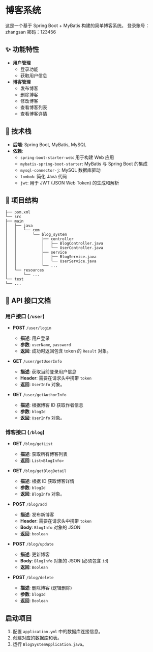 # 博客系统

这是一个基于 Spring Boot + MyBatis 构建的简单博客系统。
登录账号：zhangsan
密码：123456

## ✨ 功能特性
* **用户管理**
    * 登录功能
    * 获取用户信息
* **博客管理**
    * 发布博客
    * 删除博客
    * 修改博客
    * 查看博客列表
    * 查看博客详情

## 🚀 技术栈

* **后端**: Spring Boot, MyBatis, MySQL
* **依赖**:
    * `spring-boot-starter-web`: 用于构建 Web 应用
    * `mybatis-spring-boot-starter`: MyBatis 与 Spring Boot 的集成
    * `mysql-connector-j`: MySQL 数据库驱动
    * `lombok`: 简化 Java 代码
    * `jwt`: 用于 JWT (JSON Web Token) 的生成和解析

## 📂 项目结构

```text
├── pom.xml
└── src
├── main
│   ├── java
│   │   └── com
│   │       └── blog_system
│   │           ├── controller
│   │           │   ├── BlogController.java
│   │           │   └── UserController.java
│   │           ├── service
│   │           │   ├── BlogService.java
│   │           │   └── UserService.java
│   │           └── ...
│   └── resources
│       └── ...
└── test
└── ...
```

## 📝 API 接口文档

### 用户接口 (`/user`)

* **POST** `/user/login`
    * **描述**: 用户登录
    * **参数**: `userName`, `password`
    * **返回**: 成功时返回包含 token 的 `Result` 对象。

* **GET** `/user/getUserInfo`
    * **描述**: 获取当前登录用户信息
    * **Header**: 需要在请求头中携带 `token`
    * **返回**: `UserInfo` 对象。

* **GET** `/user/getAuthorInfo`
    * **描述**: 根据博客 ID 获取作者信息
    * **参数**: `blogId`
    * **返回**: `UserInfo` 对象。

### 博客接口 (`/blog`)

* **GET** `/blog/getList`
    * **描述**: 获取所有博客列表
    * **返回**: `List<BlogInfo>`

* **GET** `/blog/getBlogDetail`
    * **描述**: 根据 ID 获取博客详情
    * **参数**: `blogId`
    * **返回**: `BlogInfo` 对象。

* **POST** `/blog/add`
    * **描述**: 发布新博客
    * **Header**: 需要在请求头中携带 `token`
    * **Body**: `BlogInfo` 对象的 JSON
    * **返回**: `boolean`

* **POST** `/blog/update`
    * **描述**: 更新博客
    * **Body**: `BlogInfo` 对象的 JSON (必须包含 `id`)
    * **返回**: `Boolean`

* **POST** `/blog/delete`
    * **描述**: 删除博客 (逻辑删除)
    * **参数**: `blogId`
    * **返回**: `Boolean`

## 启动项目

1.  配置 `application.yml` 中的数据库连接信息。
2.  创建对应的数据库和表。
3.  运行 `BlogSystemApplication.java`。



